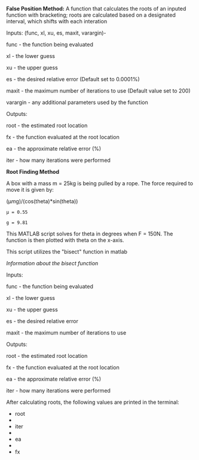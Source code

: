 **False Position Method:**
A function that calculates the roots of an inputed function with bracketing; roots are calculated based on a designated interval, which shifts with each interation

Inputs: (func, xl, xu, es, maxit, varargin)-

func - the function being evaluated

xl - the lower guess

xu - the upper guess

es - the desired relative error (Default set to 0.0001%)

maxit - the maximum number of iterations to use (Default value set to 200)

varargin - any additional parameters used by the function

Outputs:

root - the estimated root location

fx - the function evaluated at the root location

ea - the approximate relative error (%)

iter - how many iterations were performed

**Root Finding Method**

A box with a mass m = 25kg is being pulled by a rope. The force required to move it is given by:   

(μ*m*g)/(cos(theta)*sin(theta))


    μ = 0.55
    
    g = 9.81
    
This MATLAB script solves for theta in degrees when F = 150N. The function is then plotted with theta on the x-axis. 

This script utilizes the "bisect" function in matlab

_Information about the bisect function_

Inputs:

func - the function being evaluated

xl - the lower guess

xu - the upper guess

es - the desired relative error

maxit - the maximum number of iterations to use

Outputs:

root - the estimated root location

fx - the function evaluated at the root location

ea - the approximate relative error (%)

iter - how many iterations were performed

After calculating roots, the following values are printed in the terminal:

- root
- 
- iter
- 
- ea
- 
- fx
